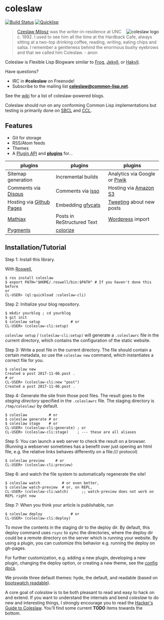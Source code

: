 # coleslaw

[![Build Status](https://travis-ci.org/coleslaw-org/coleslaw.svg?branch=master)](https://travis-ci.org/kingcons/coleslaw)
[![Quicklisp](http://quickdocs.org/badge/coleslaw.svg)](http://quickdocs.org/coleslaw/)

<img src="https://raw.github.com/redline6561/coleslaw/master/themes/hyde/css/logo_medium.jpg" alt="coleslaw logo" align="right"/>

> [Czeslaw Milosz](http://blog.redlinernotes.com/tag/milosz.html) was the writer-in-residence at UNC c. 1992.
> I used to see him all the time at the Hardback Cafe, always sitting at a two-top
> drinking coffee, reading, writing, eating chips and salsa. I remember a gentleness
> behind the enormous bushy eyebrows and that we called him Coleslaw. - anon

Coleslaw is Flexible Lisp Blogware similar to [Frog](https://github.com/greghendershott/frog), [Jekyll](http://jekyllrb.com/), or [Hakyll](http://jaspervdj.be/hakyll/).

Have questions? 
- IRC in **#coleslaw** on Freenode!
- Subscribe to the mailing list [**coleslaw@common-lisp.net**](https://mailman.common-lisp.net/listinfo/coleslaw).

See the [wiki](https://github.com/redline6561/coleslaw/wiki/Example-sites) for a list of coleslaw-powered blogs.

Coleslaw should run on any conforming Common Lisp implementations but
testing is primarily done on [SBCL](http://www.sbcl.org/) and [CCL](http://ccl.clozure.com/).

## Features

* Git for storage
* RSS/Atom feeds
* Themes
* A [Plugin API](docs/plugin-api.md) and [**plugins**](docs/plugin-use.md) for...

| plugins                                                | plugins                                      | plugins                                               |
|--------------------------------------------------------|----------------------------------------------|-------------------------------------------------------|
| Sitemap generation                                     | Incremental builds                           | Analytics via Google or [Piwik](http://www.piwik.org) |
| Comments via [Disqus](http://disqus.com/)              | Comments via [isso](http://posativ.org/isso) | Hosting via  [Amazon S3](http://aws.amazon.com/s3/)   |
| Hosting via [Github Pages](https://pages.github.com/)  | Embedding [gfycats](http://gfycat.com/)      | [Tweeting](http://twitter.com/) about new posts       |
| [Mathjax](http://mathjax.org/)                         | Posts in ReStructured Text                   | [Wordpress](http://wordpress.org/) import             |
| [Pygments](http://pygments.org/)                       | [colorize](http://www.cliki.net/colorize)    |                                                       |


## Installation/Tutorial

<!-- Don't let the first user select from multiple choises -->

Step 1: Install this library.

With [Roswell](https://roswell.github.io/),
```
$ ros install coleslaw
$ export PATH="$HOME/.roswell/bin:$PATH" # If you haven't done this before
or
CL-USER> (ql:quickload :coleslaw-cli)
```

Step 2: Initialize your blog repository.

``` 
$ mkdir yourblog ; cd yourblog
$ git init
$ coleslaw setup              # or
CL-USER> (coleslaw-cli:setup)
```

`coleslaw setup` / `(coleslaw-cli:setup)` will generate a `.coleslawrc` file in
the current directory, which contains the configuration of the static website.

Step 3: Write a post file in the current directory.
The file should contain a certain metadata, so use the `coleslaw new` command,
which instantiates a correct file for you.

```
$ coleslaw new
Created a post 2017-11-06.post .
# or 
CL-USER> (coleslaw-cli:new "post")
Created a post 2017-11-06.post .
```

Step 4: Generate the site from those post files.
The result goes to the *staging directory* specified in the `.coleslawrc` file.
The staging directory is `/tmp/coleslaw/` by default.

```
$ coleslaw          # or
$ coleslaw generate # or
$ coleslaw stage    # or
CL-USER> (coleslaw-cli:generate) ; or
CL-USER> (coleslaw-cli:stage)    ; --- these are all aliases
```

Step 5: You can launch a web server to check the result on a browser.
(Running a webserver sometimes has a benefit over just opening an html file,
e.g. the relative links behaves differently on a file:/// protocol)

```
$ coleslaw preview     # or
CL-USER> (coleslaw-cli:preview)
```

Step 6: and watch the file system to automatically regenerate the site!

```
$ coleslaw watch          # or even better,
$ coleslaw watch-preview  # or, on REPL,
CL-USER> (coleslaw-cli:watch)      ;; watch-preview does not work on REPL right now
```

Step 7: When you think your article is publishable, run

```
$ coleslaw deploy             # or
CL-USER> (coleslaw-cli:deploy)
```

To move the contents in the staging dir to the deploy dir.
By default, this deploy command uses `rsync` to sync the directories,
where the deploy dir could be a remote directory on the server which is running your website.
By using a plugin, you can customize this behavior e.g. running the deploy on gh-pages.

For further customization, e.g. adding a new plugin, developing a new plugin, changing the deploy option, or creating a new theme,
see the [config docs](docs).

We provide three default themes: hyde, the default, and readable (based on
[bootswatch readable](http://bootswatch.com/readable/)).

A core goal of *coleslaw* is to be both pleasant to read and easy to
hack on and extend. If you want to understand the internals and bend
*coleslaw* to do new and interesting things, I strongly encourage you
to read the [Hacker's Guide to Coleslaw][hackers]. You'll find some
current **TODO** items towards the bottom.

[hackers]: docs/hacking.md
